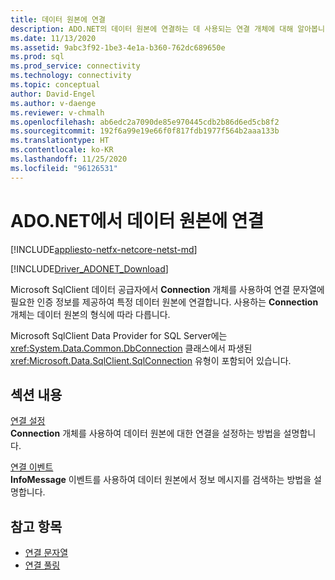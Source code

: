 ```yaml
---
title: 데이터 원본에 연결
description: ADO.NET의 데이터 원본에 연결하는 데 사용되는 연결 개체에 대해 알아봅니다. 선택하는 Connection 개체는 데이터 원본 유형에 따라 다릅니다.
ms.date: 11/13/2020
ms.assetid: 9abc3f92-1be3-4e1a-b360-762dc689650e
ms.prod: sql
ms.prod_service: connectivity
ms.technology: connectivity
ms.topic: conceptual
author: David-Engel
ms.author: v-daenge
ms.reviewer: v-chmalh
ms.openlocfilehash: ab6edc2a7090de85e970445cdb2b86d6ed5cb8f2
ms.sourcegitcommit: 192f6a99e19e66f0f817fdb1977f564b2aaa133b
ms.translationtype: HT
ms.contentlocale: ko-KR
ms.lasthandoff: 11/25/2020
ms.locfileid: "96126531"
---
```

# <a name="connecting-to-a-data-source-in-adonet"></a>ADO.NET에서 데이터 원본에 연결

[!INCLUDE[appliesto-netfx-netcore-netst-md](../../includes/appliesto-netfx-netcore-netst-md.md)]

[!INCLUDE[Driver_ADONET_Download](../../includes/driver_adonet_download.md)]

Microsoft SqlClient 데이터 공급자에서 **Connection** 개체를 사용하여 연결 문자열에 필요한 인증 정보를 제공하여 특정 데이터 원본에 연결합니다. 사용하는 **Connection** 개체는 데이터 원본의 형식에 따라 다릅니다.

Microsoft SqlClient Data Provider for SQL Server에는 <xref:System.Data.Common.DbConnection> 클래스에서 파생된 <xref:Microsoft.Data.SqlClient.SqlConnection> 유형이 포함되어 있습니다.

## <a name="in-this-section"></a>섹션 내용  

[연결 설정](establishing-connection.md)\
**Connection** 개체를 사용하여 데이터 원본에 대한 연결을 설정하는 방법을 설명합니다.

[연결 이벤트](connection-events.md)\
**InfoMessage** 이벤트를 사용하여 데이터 원본에서 정보 메시지를 검색하는 방법을 설명합니다.

## <a name="see-also"></a>참고 항목

- [연결 문자열](connection-strings.md)
- [연결 풀링](connection-pooling.md)
